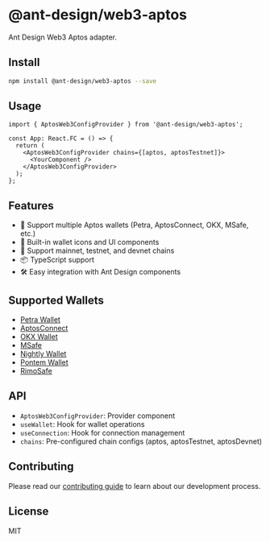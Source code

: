 # @ant-design/web3-aptos

Ant Design Web3 Aptos adapter.

## Install

```bash
npm install @ant-design/web3-aptos --save
```

## Usage

```tsx
import { AptosWeb3ConfigProvider } from '@ant-design/web3-aptos';

const App: React.FC = () => {
  return (
    <AptosWeb3ConfigProvider chains={[aptos, aptosTestnet]}>
      <YourComponent />
    </AptosWeb3ConfigProvider>
  );
};
```

## Features

- 🚀 Support multiple Aptos wallets (Petra, AptosConnect, OKX, MSafe, etc.)
- 🎨 Built-in wallet icons and UI components
- 🔗 Support mainnet, testnet, and devnet chains
- 📦 TypeScript support
- 🛠️ Easy integration with Ant Design components

## Supported Wallets

- [Petra Wallet](https://petra.app/)
- [AptosConnect](https://aptosconnect.app/)
- [OKX Wallet](https://www.okx.com/web3)
- [MSafe](https://www.msafe.org/)
- [Nightly Wallet](https://nightly.app/)
- [Pontem Wallet](https://pontem.network/pontem-wallet)
- [RimoSafe](https://rimo.app/)

## API

- `AptosWeb3ConfigProvider`: Provider component
- `useWallet`: Hook for wallet operations
- `useConnection`: Hook for connection management
- `chains`: Pre-configured chain configs (aptos, aptosTestnet, aptosDevnet)

## Contributing

Please read our [contributing guide](../../docs/guide/contributing.md) to learn about our development process.

## License

MIT